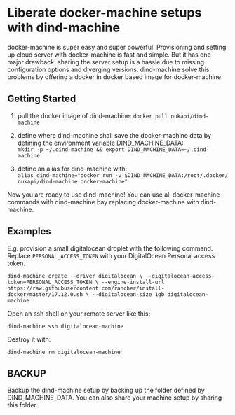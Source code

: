 # Liberate docker-machine setups with dind-machine

docker-machine is super easy and super powerful. Provisioning and setting up cloud server with docker-machine is fast and simple. But it has one major drawback: sharing the server setup is a hassle due to missing configuration options and diverging versions. dind-machine solve this problems by offering a docker in docker based 
image for docker-machine.

## Getting Started

1. pull the docker image of dind-machine:
`docker pull nukapi/dind-machine`  

2. define where dind-machine shall save the docker-machine data by defining the environment variable DIND_MACHINE_DATA:  
`mkdir -p ~/.dind-machine && export DIND_MACHINE_DATA=~/.dind-machine`  

3. define an alias for dind-machine with:  
`alias dind-machine="docker run -v $DIND_MACHINE_DATA:/root/.docker/ nukapi/dind-machine docker-machine"`

Now you are ready to use dind-machine! You can use all docker-machine commands with dind-machine bay replacing docker-machine with dind-machine.

## Examples

E.g. provision a small digitalocean droplet with the following command. Replace `PERSONAL_ACCESS_TOKEN` with
your DigitalOcean Personal access token.

`dind-machine create --driver digitalocean \
--digitalocean-access-token=PERSONAL_ACCESS_TOKEN \
--engine-install-url https://raw.githubusercontent.com/rancher/install-docker/master/17.12.0.sh \
--digitalocean-size 1gb digitalocean-machine` 

Open an ssh shell on your remote server like this:  

`dind-machine ssh digitalocean-machine`  

Destroy it with:  
 
`dind-machine rm digitalocean-machine`

## BACKUP

Backup the dind-machine setup by backing up the folder defined by DIND_MACHINE_DATA. You can also share your machine setup by sharing this folder.
